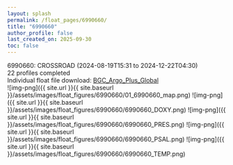 ```yaml
---
layout: splash
permalink: /float_pages/6990660/
title: "6990660"
author_profile: false
last_created_on: 2025-09-30
toc: false
---
```

 
6990660: CROSSROAD (2024-08-19T15:31 to 2024-12-22T04:30)\
22 profiles completed\
Individual float file download: [BGC_Argo_Plus_Global](https://ftp.soest.hawaii.edu/bgc_argo_plus/Individual_Floats/outliers_removed/6990660_Sprof_processed.nc)\
![img-png]({{ site.url }}{{ site.baseurl }}/assets/images/float_figures/6990660/01_6990660_map.png)
![img-png]({{ site.url }}{{ site.baseurl }}/assets/images/float_figures/6990660/6990660_DOXY.png)
![img-png]({{ site.url }}{{ site.baseurl }}/assets/images/float_figures/6990660/6990660_PRES.png)
![img-png]({{ site.url }}{{ site.baseurl }}/assets/images/float_figures/6990660/6990660_PSAL.png)
![img-png]({{ site.url }}{{ site.baseurl }}/assets/images/float_figures/6990660/6990660_TEMP.png)
